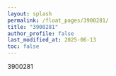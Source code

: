 ```yaml
---
layout: splash
permalink: /float_pages/3900281/
title: "3900281"
author_profile: false
last_modified_at: 2025-06-13
toc: false
---
```

 
3900281
